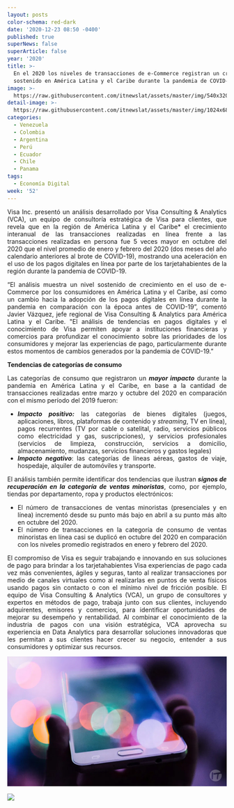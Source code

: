 ```yaml
---
layout: posts
color-schema: red-dark
date: '2020-12-23 08:50 -0400'
published: true
superNews: false
superArticle: false
year: '2020'
title: >-
  En el 2020 los niveles de transacciones de e-Commerce registran un crecimiento
  sostenido en América Latina y el Caribe durante la pandemia de COVID-19
image: >-
  https://raw.githubusercontent.com/itnewslat/assets/master/img/540x320/Pago-Digital-p.jpg
detail-image: >-
  https://raw.githubusercontent.com/itnewslat/assets/master/img/1024x680/Pago-Digital-g.jpg
categories:
  - Venezuela
  - Colombia
  - Argentina
  - Perú
  - Ecuador
  - Chile
  - Panama
tags:
  - Economía Digital
week: '52'
---
```

<p style="text-align: justify;">Visa Inc. presentó un análisis desarrollado por Visa Consulting &amp; Analytics (VCA), un equipo de consultoría estratégica de Visa para clientes, que revela que en la región de América Latina y el Caribe* el crecimiento interanual de las transacciones realizadas en línea frente a las transacciones realizadas en persona fue 5 veces mayor en octubre del 2020 que el nivel promedio de enero y febrero del 2020 (dos meses del año calendario anteriores al brote de COVID-19), mostrando una aceleración en el uso de los pagos digitales en línea por parte de los tarjetahabientes de la región durante la pandemia de COVID-19.</p>
<p style="text-align: justify;">“El análisis muestra un nivel sostenido de crecimiento en el uso de e-Commerce por los consumidores en América Latina y el Caribe, así como un cambio hacia la adopción de los pagos digitales en línea durante la pandemia en comparación con la época antes de COVID-19”, comentó Javier Vázquez, jefe regional de Visa Consulting &amp; Analytics para América Latina y el Caribe. "El análisis de tendencias en pagos digitales y el conocimiento de Visa permiten apoyar a instituciones financieras y comercios para profundizar el conocimiento sobre las prioridades de los consumidores y mejorar las experiencias de pago, particularmente durante estos momentos de cambios generados por la pandemia de COVID-19.”</p>
<p style="text-align: justify;"><strong>Tendencias de categorías de consumo </strong></p>
<p style="text-align: justify;">Las categorías de consumo que registraron un <strong><em>mayor impacto</em></strong> durante la pandemia en América Latina y el Caribe, en base a la cantidad de transacciones realizadas entre marzo y octubre del 2020 en comparación con el mismo período del 2019 fueron:</p>

<ul style="text-align: justify;">
	<li><strong><em>Impacto positivo:</em></strong> las categorías de bienes digitales (juegos, aplicaciones, libros, plataformas de contenido y <em>streaming</em>, TV en línea), pagos recurrentes (TV por cable o satelital, radio, servicios públicos como electricidad y gas, suscripciones), y servicios profesionales (servicios de limpieza, construcción, servicios a domicilio, almacenamiento, mudanzas, servicios financieros y gastos legales)</li>
	<li><strong><em>Impacto negativo</em></strong>: las categorías de líneas aéreas, gastos de viaje, hospedaje, alquiler de automóviles y transporte.</li>
</ul>
<p style="text-align: justify;">El análisis también permite identificar dos tendencias que ilustran <strong><em>signos de recuperación en la categoría de ventas minoristas</em></strong>, como, por ejemplo, tiendas por departamento, ropa y productos electrónicos:</p>

<ul style="text-align: justify;">
	<li>El número de transacciones de ventas minoristas (presenciales y en línea) incrementó desde su punto más bajo en abril a su punto más alto en octubre del 2020.</li>
	<li>El número de transacciones en la categoría de consumo de ventas minoristas en línea casi se duplicó en octubre del 2020 en comparación con los niveles promedio registrados en enero y febrero del 2020.</li>
</ul>
<p style="text-align: justify;">El compromiso de Visa es seguir trabajando e innovando en sus soluciones de pago para brindar a los tarjetahabientes Visa experiencias de pago cada vez más convenientes, ágiles y seguras, tanto al realizar transacciones por medio de canales virtuales como al realizarlas en puntos de venta físicos usando pagos sin contacto o con el mínimo nivel de fricción posible. El equipo de Visa Consulting &amp; Analytics (VCA), un grupo de consultores y expertos en métodos de pago, trabaja junto con sus clientes, incluyendo adquirentes, emisores y comercios, para identificar oportunidades de mejorar su desempeño y rentabilidad. Al combinar el conocimiento de la industria de pagos con una visión estratégica, VCA aprovecha su experiencia en Data Analytics para desarrollar soluciones innovadoras que les permitan a sus clientes hacer crecer su negocio, entender a sus consumidores y optimizar sus recursos.</p>


![](https://raw.githubusercontent.com/itnewslat/assets/master/img/540x320/Pago-Digital-p.jpg)

<img src="https://tracker.metricool.com/c3po.jpg?hash=56f88a41e39ab42c063cc51676587a04"/>